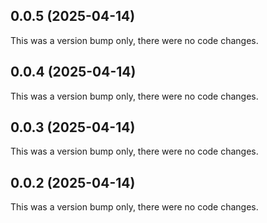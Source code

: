 ## 0.0.5 (2025-04-14)

This was a version bump only, there were no code changes.

## 0.0.4 (2025-04-14)

This was a version bump only, there were no code changes.

## 0.0.3 (2025-04-14)

This was a version bump only, there were no code changes.

## 0.0.2 (2025-04-14)

This was a version bump only, there were no code changes.